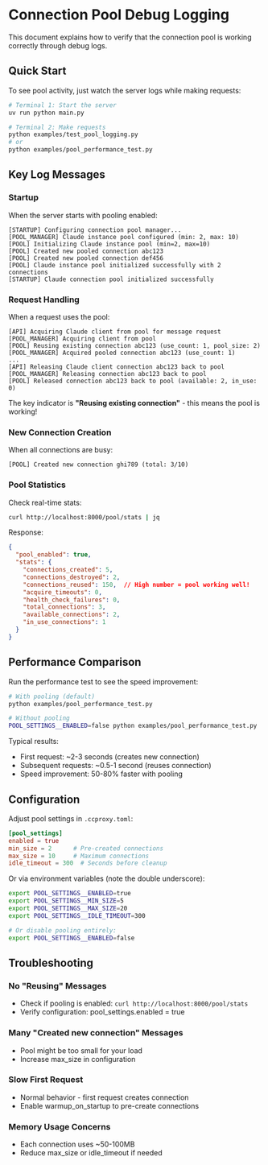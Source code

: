 # Connection Pool Debug Logging

This document explains how to verify that the connection pool is working correctly through debug logs.

## Quick Start

To see pool activity, just watch the server logs while making requests:

```bash
# Terminal 1: Start the server
uv run python main.py

# Terminal 2: Make requests
python examples/test_pool_logging.py
# or
python examples/pool_performance_test.py
```

## Key Log Messages

### Startup
When the server starts with pooling enabled:
```
[STARTUP] Configuring connection pool manager...
[POOL_MANAGER] Claude instance pool configured (min: 2, max: 10)
[POOL] Initializing Claude instance pool (min=2, max=10)
[POOL] Created new pooled connection abc123
[POOL] Created new pooled connection def456
[POOL] Claude instance pool initialized successfully with 2 connections
[STARTUP] Claude connection pool initialized successfully
```

### Request Handling
When a request uses the pool:
```
[API] Acquiring Claude client from pool for message request
[POOL_MANAGER] Acquiring client from pool
[POOL] Reusing existing connection abc123 (use_count: 1, pool_size: 2)
[POOL_MANAGER] Acquired pooled connection abc123 (use_count: 1)
...
[API] Releasing Claude client connection abc123 back to pool
[POOL_MANAGER] Releasing connection abc123 back to pool
[POOL] Released connection abc123 back to pool (available: 2, in_use: 0)
```

The key indicator is **"Reusing existing connection"** - this means the pool is working!

### New Connection Creation
When all connections are busy:
```
[POOL] Created new connection ghi789 (total: 3/10)
```

### Pool Statistics
Check real-time stats:
```bash
curl http://localhost:8000/pool/stats | jq
```

Response:
```json
{
  "pool_enabled": true,
  "stats": {
    "connections_created": 5,
    "connections_destroyed": 2,
    "connections_reused": 150,  // High number = pool working well!
    "acquire_timeouts": 0,
    "health_check_failures": 0,
    "total_connections": 3,
    "available_connections": 2,
    "in_use_connections": 1
  }
}
```

## Performance Comparison

Run the performance test to see the speed improvement:

```bash
# With pooling (default)
python examples/pool_performance_test.py

# Without pooling
POOL_SETTINGS__ENABLED=false python examples/pool_performance_test.py
```

Typical results:
- First request: ~2-3 seconds (creates new connection)
- Subsequent requests: ~0.5-1 second (reuses connection)
- Speed improvement: 50-80% faster with pooling

## Configuration

Adjust pool settings in `.ccproxy.toml`:
```toml
[pool_settings]
enabled = true
min_size = 2      # Pre-created connections
max_size = 10     # Maximum connections
idle_timeout = 300  # Seconds before cleanup
```

Or via environment variables (note the double underscore):
```bash
export POOL_SETTINGS__ENABLED=true
export POOL_SETTINGS__MIN_SIZE=5
export POOL_SETTINGS__MAX_SIZE=20
export POOL_SETTINGS__IDLE_TIMEOUT=300

# Or disable pooling entirely:
export POOL_SETTINGS__ENABLED=false
```

## Troubleshooting

### No "Reusing" Messages
- Check if pooling is enabled: `curl http://localhost:8000/pool/stats`
- Verify configuration: pool_settings.enabled = true

### Many "Created new connection" Messages
- Pool might be too small for your load
- Increase max_size in configuration

### Slow First Request
- Normal behavior - first request creates connection
- Enable warmup_on_startup to pre-create connections

### Memory Usage Concerns
- Each connection uses ~50-100MB
- Reduce max_size or idle_timeout if needed